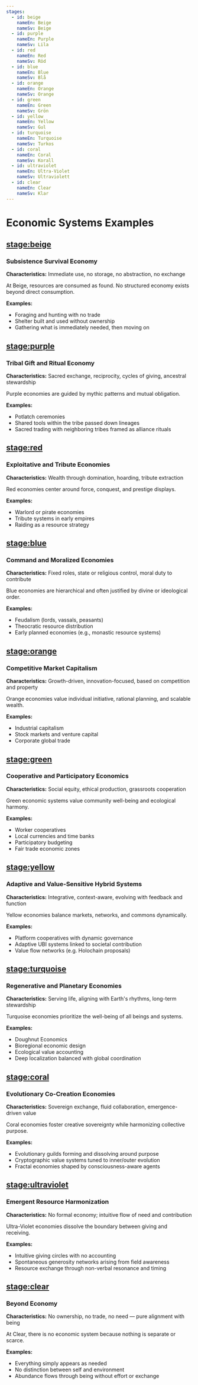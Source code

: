 ```yaml
---
stages:
  - id: beige
    nameEn: Beige
    nameSv: Beige
  - id: purple
    nameEn: Purple
    nameSv: Lila
  - id: red
    nameEn: Red
    nameSv: Röd
  - id: blue
    nameEn: Blue
    nameSv: Blå
  - id: orange
    nameEn: Orange
    nameSv: Orange
  - id: green
    nameEn: Green
    nameSv: Grön
  - id: yellow
    nameEn: Yellow
    nameSv: Gul
  - id: turquoise
    nameEn: Turquoise
    nameSv: Turkos
  - id: coral
    nameEn: Coral
    nameSv: Korall
  - id: ultraviolet
    nameEn: Ultra-Violet
    nameSv: Ultraviolett
  - id: clear
    nameEn: Clear
    nameSv: Klar
---
```


# Economic Systems Examples

## <stage:beige>

### Subsistence Survival Economy

**Characteristics:** Immediate use, no storage, no abstraction, no exchange

At Beige, resources are consumed as found. No structured economy exists beyond direct consumption.

**Examples:**
- Foraging and hunting with no trade
- Shelter built and used without ownership
- Gathering what is immediately needed, then moving on

## <stage:purple>

### Tribal Gift and Ritual Economy

**Characteristics:** Sacred exchange, reciprocity, cycles of giving, ancestral stewardship

Purple economies are guided by mythic patterns and mutual obligation.

**Examples:**
- Potlatch ceremonies
- Shared tools within the tribe passed down lineages
- Sacred trading with neighboring tribes framed as alliance rituals

## <stage:red>

### Exploitative and Tribute Economies

**Characteristics:** Wealth through domination, hoarding, tribute extraction

Red economies center around force, conquest, and prestige displays.

**Examples:**
- Warlord or pirate economies
- Tribute systems in early empires
- Raiding as a resource strategy

## <stage:blue>

### Command and Moralized Economies

**Characteristics:** Fixed roles, state or religious control, moral duty to contribute

Blue economies are hierarchical and often justified by divine or ideological order.

**Examples:**
- Feudalism (lords, vassals, peasants)
- Theocratic resource distribution
- Early planned economies (e.g., monastic resource systems)

## <stage:orange>

### Competitive Market Capitalism

**Characteristics:** Growth-driven, innovation-focused, based on competition and property

Orange economies value individual initiative, rational planning, and scalable wealth.

**Examples:**
- Industrial capitalism
- Stock markets and venture capital
- Corporate global trade

## <stage:green>

### Cooperative and Participatory Economics

**Characteristics:** Social equity, ethical production, grassroots cooperation

Green economic systems value community well-being and ecological harmony.

**Examples:**
- Worker cooperatives
- Local currencies and time banks
- Participatory budgeting
- Fair trade economic zones

## <stage:yellow>

### Adaptive and Value-Sensitive Hybrid Systems

**Characteristics:** Integrative, context-aware, evolving with feedback and function

Yellow economies balance markets, networks, and commons dynamically.

**Examples:**
- Platform cooperatives with dynamic governance
- Adaptive UBI systems linked to societal contribution
- Value flow networks (e.g. Holochain proposals)

## <stage:turquoise>

### Regenerative and Planetary Economies

**Characteristics:** Serving life, aligning with Earth's rhythms, long-term stewardship

Turquoise economies prioritize the well-being of all beings and systems.

**Examples:**
- Doughnut Economics
- Bioregional economic design
- Ecological value accounting
- Deep localization balanced with global coordination

## <stage:coral>

### Evolutionary Co-Creation Economies

**Characteristics:** Sovereign exchange, fluid collaboration, emergence-driven value

Coral economies foster creative sovereignty while harmonizing collective purpose.

**Examples:**
- Evolutionary guilds forming and dissolving around purpose
- Cryptographic value systems tuned to inner/outer evolution
- Fractal economies shaped by consciousness-aware agents

## <stage:ultraviolet>

### Emergent Resource Harmonization

**Characteristics:** No formal economy; intuitive flow of need and contribution

Ultra-Violet economies dissolve the boundary between giving and receiving.

**Examples:**
- Intuitive giving circles with no accounting
- Spontaneous generosity networks arising from field awareness
- Resource exchange through non-verbal resonance and timing

## <stage:clear>

### Beyond Economy

**Characteristics:** No ownership, no trade, no need — pure alignment with being

At Clear, there is no economic system because nothing is separate or scarce.

**Examples:**
- Everything simply appears as needed
- No distinction between self and environment
- Abundance flows through being without effort or exchange

